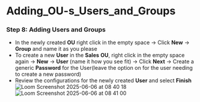 # Adding_OU-s_Users_and_Groups
### Step 8: Adding Users and Groups
- In the newly created **OU** right click in the empty space -> Click **New** -> **Group** and name it as you please
- To create a new **User** in the **Sales** **OU**, right click in the empty space again -> **New** -> **User** (name it how you see fit) -> Click **Next** -> Create a generic **Password** for the User(leave the option on for the user needing to create a new password)
- Review the configurations for the newly created **User** and select **Finish**
![Loom Screenshot 2025-06-06 at 08 40 18](https://github.com/user-attachments/assets/02e912c7-2c35-4b05-8512-0141fab5bfbc)
![Loom Screenshot 2025-06-06 at 08 41 00](https://github.com/user-attachments/assets/e6572c9d-362f-4422-ac61-67938b8162a8)
